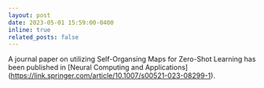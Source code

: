 ```yaml
---
layout: post
date: 2023-05-01 15:59:00-0400
inline: true
related_posts: false
---
```


A journal paper on utilizing Self-Organsing Maps for  Zero-Shot Learning has been published in [Neural Computing and Applications] (https://link.springer.com/article/10.1007/s00521-023-08299-1).
